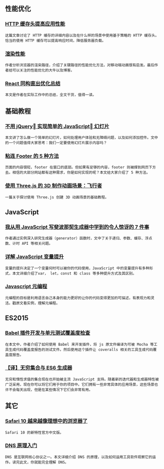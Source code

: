 
## 性能优化

### [HTTP 缓存头提高应用性能](https://github.com/lindazhang102/Personal-Blog/blob/master/http%20cache.md)

    这篇文章讨论了 HTTP 缓存的详细内容以及在什么样的场景中使用基于策略的 HTTP 缓存头。恰当的使用 HTTP 缓存可以提高响应时间，降低服务器负载。

### [渲染性能](https://github.com/sundway/blog/issues/2)

    作者分析浏览器的渲染路径，介绍了关键路径的性能优化方法，对移动端动画很有启发。最后作者给可以关注的性能优化的大牛以及博客。

### [React 同构直出优化总结](https://github.com/joeyguo/blog/issues/9)

    本文是作者在实际工作中的总结，全文干货，值得一读。

## 基础教程

### [不用 jQuery 实现简单的 JavaScript 幻灯片](http://www.zcfy.cc/article/411)

    本文讲了怎么做一个简单的幻灯片，如何处理用户体验和无障碍问题，以及如何添加控件。文中的一个问题值得大家思考：我们一定要使用幻灯片展示内容吗？

### [粘连 Footer 的 5 种方法](http://www.zcfy.cc/article/491)

    页面的内容很短，footer 在窗口的底部。但如果有足够的内容，footer 则被撑到网页下方去。相信的大部分网站都有这种需求，你是如何实现的呢？本文给大家介绍了 5 种方法。

### [使用 Three.js 的 3D 制作动画场景：飞行者](http://qianduan.guru/2016/06/12/The_Making_of_The_Aviator_Animating_a_Basic_3D_Scene_with_Three_js/)

    一篇关于探讨使用 Three.js 创建 3D 动画场景的基础教程。

## JavaScript

### [我从用 JavaScript 写斐波那契生成器中学到的令人惊讶的 7 件事](http://www.zcfy.cc/article/473)

    作者通过实例深入研究生成器（generator）函数时，文中了关于递归、参数、缓存、浮点数、计时 API 等相关问题。

### [详解 JavaScript 变量提升](http://www.zcfy.cc/article/465)

    变量的提升决定了一个变量何时可以被你的代码使用，JavaScript 中的变量提升有多种形式，本文详细介绍了var， let，const 和 class 等多种提升方式及其区别。

### [Javascript 元编程](https://github.com/lishengzxc/bblog/issues/4)

    元编程的目标是利用语言自己本身的能力更好的让你的代码变得更加的可描述，有表现力和灵活。戳原文看实例，理解元编程。

## ES2015

### [Babel 插件开发与单元测试覆盖度检查](https://www.h5jun.com/post/code-coverage-with-babel-plugin.html)

    在本文中，作者介绍了如何使用 Babel 来开发插件，将 js 原文件编译为可被 Mocha 等工具生成代码覆盖度报告的测试文件。然后使用这个插件让 coveralls 相关的工具生成代码覆盖度报告。

### [【译】无穷集合与 ES6 生成器](https://www.h5jun.com/post/infinite-collections-with-es6-generators.html)

    无穷和惰性求值的集合现在也开始被主流 JavaScript 支持。随着新的迭代器和生成器特性被广泛采用，现在你可以将它们用于你的项目中。它们拥有一些非常具体的应用场景，这些场景也许不会每天出现，但是在某些情况下它们会非常有用。

## 其它

### [Safari 10 越来越像理想中的浏览器了](https://www.qianduan.net/safari-10-almost-perfect/)

    Safari 10 的新特性官方中文版。

### [DNS 原理入门](http://www.ruanyifeng.com/blog/2016/06/dns.html)

    DNS 是互联网核心协议之一。本文详细介绍 DNS 的原理，以及如何运用工具软件观察它的运作。读完此文，你就能完全理解 DNS。

